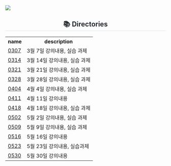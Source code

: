 <img src="https://capsule-render.vercel.app/api?type=waving&color=gradient&height=180&section=header&text=2025%20Web%20Programming&fontAlignY=45&fontSize=60" />

<div align="center">
    <h2 style="border-bottom: 1px solid #d8dee4; color: #282d33;"> 📚 Directories </h2>
    <table style="width='100%';">
      <tr>
        <th>name</th>
        <th>description</th>
      </tr>
      <tr>
        <td><a href='https://github.com/02-wooki/2025-systemprogramming/tree/main/0307'>0307</a></td>
        <td>3월 7일 강의내용, 실습 과제</td>
      </tr>
      <tr>
        <td><a href='https://github.com/02-wooki/2025-systemprogramming/tree/main/0314'>0314</a></td>
        <td>3월 14일 강의내용, 실습 과제</td>
      </tr>
      <tr>
        <td><a href='https://github.com/02-wooki/2025-systemprogramming/tree/main/0321'>0321</a></td>
        <td>3월 21일 강의내용, 실습 과제</td>
      </tr>
      <tr>
        <td><a href='https://github.com/02-wooki/2025-systemprogramming/tree/main/0328'>0328</a></td>
        <td>3월 28일 강의내용, 실습 과제</td>
      </tr>
      <tr>
        <td><a href='https://github.com/02-wooki/2025-systemprogramming/tree/main/0404'>0404</a></td>
        <td>4월 4일 강의내용, 실습 과제</td>
      </tr>
      <tr>
        <td><a href='https://github.com/02-wooki/2025-systemprogramming/tree/main/0411'>0411</a></td>
        <td>4월 11일 강의내용</td>
      </tr>
      <tr>
        <td><a href='https://github.com/02-wooki/2025-systemprogramming/tree/main/0418'>0418</a></td>
        <td>4월 18일 강의내용, 실습 과제</td>
      </tr>
      <tr>
        <td><a href='https://github.com/02-wooki/2025-systemprogramming/tree/main/0502'>0502</a></td>
        <td>5월 2일 강의내용, 실습 과제</td>
      </tr>
      <tr>
        <td><a href='https://github.com/02-wooki/2025-systemprogramming/tree/main/0509'>0509</a></td>
        <td>5월 9일 강의내용, 실습 과제</td>
      </tr>
      <tr>
        <td><a href='https://github.com/02-wooki/2025-systemprogramming/tree/main/0516'>0516</a></td>
        <td>5월 16일 강의내용</td>
      </tr>
      <tr>
        <td><a href='https://github.com/02-wooki/2025-systemprogramming/tree/main/0523'>0523</a></td>
        <td>5월 23일 강의내용, 실습과제</td>
      </tr>
      <tr>
        <td><a href='https://github.com/02-wooki/2025-systemprogramming/tree/main/0530'>0530</a></td>
        <td>5월 30일 강의내용</td>
      </tr>
    </table>
</div>
